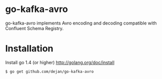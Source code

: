 go-kafka-avro
===========

go-kafka-avro implements Avro encoding and decoding compatible with Confluent Schema Registry.

Installation
============

Install go 1.4 (or higher) http://golang.org/doc/install

`$ go get github.com/dejan/go-kafka-avro`
